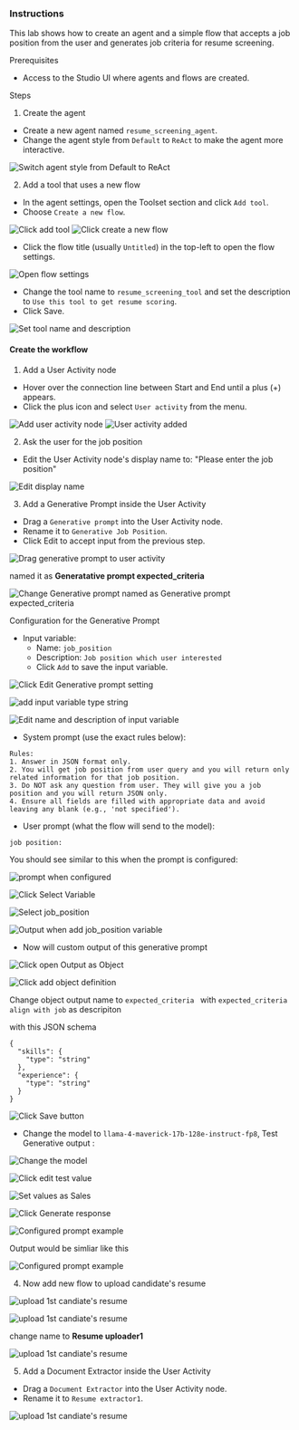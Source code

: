 ### Instructions

This lab shows how to create an agent and a simple flow that accepts a job position from the user and generates job criteria for resume screening.

Prerequisites
- Access to the Studio UI where agents and flows are created.

Steps

1) Create the agent
- Create a new agent named `resume_screening_agent`.
- Change the agent style from `Default` to `ReAct` to make the agent more interactive.

![Switch agent style from Default to ReAct](images/image1.png)

2) Add a tool that uses a new flow
- In the agent settings, open the Toolset section and click `Add tool`.
- Choose `Create a new flow`.

![Click add tool](images/image2.png)
![Click create a new flow](images/image3.png)

- Click the flow title (usually `Untitled`) in the top-left to open the flow settings.

![Open flow settings](images/image4.png)

- Change the tool name to `resume_screening_tool` and set the description to `Use this tool to get resume scoring`.
- Click Save.

![Set tool name and description](images/image5.png)

#### Create the workflow
1) Add a User Activity node
- Hover over the connection line between Start and End until a plus (+) appears.
- Click the plus icon and select `User activity` from the menu.

![Add user activity node](images/image6.png)
![User activity added](images/image7.png)

2) Ask the user for the job position
- Edit the User Activity node's display name to: "Please enter the job position"

![Edit display name](images/image8.png)

3) Add a Generative Prompt inside the User Activity
- Drag a `Generative prompt` into the User Activity node.
- Rename it to `Generative Job Position`.
- Click Edit to accept input from the previous step.

![Drag generative prompt to user activity](images/image10.png)

named it as **Generatative prompt expected_criteria**

![Change Generative prompt named as Generative prompt expected_criteria](images/Generative_prompt_expected_criteria.png)

Configuration for the Generative Prompt

- Input variable:
  - Name: `job_position`
  - Description: `Job position which user interested`
  - Click `Add` to save the input variable.

![Click Edit Generative prompt setting](images/image11.png)

![add input variable type string](images/image12.png)

![Edit name and description of input variable](images/image13.png)

- System prompt (use the exact rules below):

```
Rules:
1. Answer in JSON format only. 
2. You will get job position from user query and you will return only related information for that job position. 
3. Do NOT ask any question from user. They will give you a job position and you will return JSON only.
4. Ensure all fields are filled with appropriate data and avoid leaving any blank (e.g., 'not specified').
```

- User prompt (what the flow will send to the model):
```
job position:
```

You should see similar to this when the prompt is configured:

![prompt when configured](images/image14.png)

![Click Select Variable](images/image15.png)

![Select job_position](images/image16.png)

![Output when add job_position variable](images/image17.png)

- Now will custom output of this generative prompt

![Click open Output as Object](images/image18.png)

![Click add object definition](images/image19.png)

Change object output name to ```expected_criteria ``` with ```expected_criteria align with job``` as descripiton

with this JSON schema
```
{
  "skills": {
    "type": "string"
  },
  "experience": {
    "type": "string"
  }
}
```

![Click Save button](images/image20.png)

- Change the model to ``` llama-4-maverick-17b-128e-instruct-fp8 ```, Test Generative output :

![Change the model](images/image21.png)

![Click edit test value](images/image22.png)

![Set values as Sales](images/image23.png)

![Click Generate response](images/image24.png)

![Configured prompt example](images/image25.png)

Output would be simliar like this

![Configured prompt example](images/image26.png)

4) Now add new flow to upload candidate's resume 

![upload 1st candiate's resume](images/image26.png)

![upload 1st candiate's resume](images/image27.png)

change name to  **Resume uploader1**

![upload 1st candiate's resume](images/image28.png)

5) Add a Document Extractor  inside the User Activity
- Drag a `Document Extractor` into the User Activity node.
- Rename it to `Resume extractor1`.

![upload 1st candiate's resume](images/image29.png)
